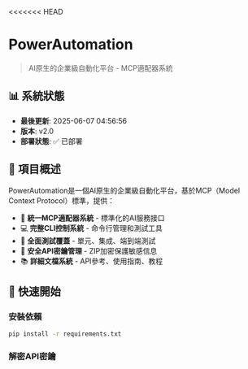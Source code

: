 <<<<<<< HEAD
# PowerAutomation

> AI原生的企業級自動化平台 - MCP適配器系統

## 📊 系統狀態

- **最後更新**: 2025-06-07 04:56:56
- **版本**: v2.0
- **部署狀態**: ✅ 已部署

## 🎯 項目概述

PowerAutomation是一個AI原生的企業級自動化平台，基於MCP（Model Context Protocol）標準，提供：

- 🔧 **統一MCP適配器系統** - 標準化的AI服務接口
- 💻 **完整CLI控制系統** - 命令行管理和測試工具
- 🧪 **全面測試覆蓋** - 單元、集成、端到端測試
- 🔐 **安全API密鑰管理** - ZIP加密保護敏感信息
- 📚 **詳細文檔系統** - API參考、使用指南、教程

## 🚀 快速開始

### 安裝依賴
```bash
pip install -r requirements.txt
```

### 解密API密鑰
```bash
# 系統會自動解密並載入API密鑰
python smart_upload.py --load-keys
```

### 查看系統狀態
```bash
python smart_upload.py --test-only
```

## 📁 項目結構

```
PowerAutomation/
├── mcptool/              # MCP工具核心目錄
├── docs/                 # 項目文檔
├── test/                 # 測試文件
├── interaction_data/     # 交互數據
│   ├── conversations/    # 對話記錄
│   ├── context_snapshots/# 上下文快照
│   └── session_logs/     # 會話日誌
├── data/                 # 數據目錄
│   ├── training/         # 訓練數據
│   └── testing/          # 測試數據
├── api_keys.zip          # 加密的API密鑰
├── smart_upload.py       # 智能上傳腳本
└── requirements.txt      # 依賴包列表
```

## 🔐 安全特性

- **API密鑰加密**: 使用ZIP加密保護敏感信息
- **跨倉庫部署**: 安全的生產環境部署
- **自動備份**: 多觸發條件的智能備份系統

## 📊 數據管理

### 交互數據
- 對話記錄自動保存
- 上下文快照定期創建
- 會話日誌完整記錄

### 訓練數據
- 成功案例自動收集
- 模式學習數據整理
- AI改進參考資料

## 🧪 測試系統

運行全面測試：
```bash
python smart_upload.py --test-only
```

## 📈 部署流程

1. **本地開發** - 在communitypowerautomation倉庫開發
2. **測試驗證** - 運行全面測試確保質量
3. **安全打包** - 加密API密鑰和敏感數據
4. **跨倉庫部署** - 自動部署到Powerauto.ai生產環境

---

*PowerAutomation - 讓AI自動化更簡單、更安全、更強大*
=======
# Powerauto.ai
Powerauto.ai
>>>>>>> 905d9a0fd9d57fbaa2cfcb928dd69b595c552297
